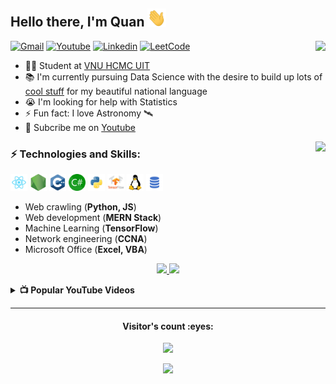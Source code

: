 <h2> Hello there, I'm Quan <img src="https://raw.githubusercontent.com/ABSphreak/ABSphreak/master/gifs/Hi.gif" width="30"></h2>

[![Gmail](https://img.shields.io/twitter/url?label=Gmail&logo=gmail&url=https://gmail.com)](mailto:18520339@gm.uit.edu.vn)
[![Youtube](https://img.shields.io/twitter/url?label=Youtube&logo=youtube&url=https://youtube.com/channel/UCPyoqMKq7tppeRDZZi01mVQ)](https://www.youtube.com/channel/UCPyoqMKq7tppeRDZZi01mVQ)
[![Linkedin](https://img.shields.io/twitter/url?label=Linkedin&logo=linkedin&url=https://linkedin.com/in/quankun)](https://www.linkedin.com/in/quankun)
[![LeetCode](https://img.shields.io/twitter/url?label=Kaggle&logo=kaggle&url=https://www.kaggle.com/quandang)](https://www.kaggle.com/quandang)
<img align='right' src="https://bad-apple-github-readme.vercel.app/api?username=18520339&show_bg=1&show_icons=true">
<br />

- 👨‍🎓 Student at [VNU HCMC UIT](https://www.uit.edu.vn/)
- 📚 I'm currently pursuing Data Science with the desire to build up lots of [cool stuff](https://github.com/ds4v) for my beautiful national language
- 😭 I'm looking for help with Statistics
- ⚡ Fun fact: I love Astronomy 🛰️
- 🔔 Subcribe me on [Youtube](https://www.youtube.com/channel/UCPyoqMKq7tppeRDZZi01mVQ?sub_confirmation=1)

<a href="https://github.com/18520339" target="_blank">
  <img align="right" src="https://github-readme-stats.vercel.app/api/top-langs/?username=18520339&hide=jupyter%20notebook,html&langs_count=10&layout=compact" />
</a>

### ⚡ Technologies and Skills:  

<code><img height="27" src="https://raw.githubusercontent.com/github/explore/main/topics/react/react.png"></code>
<code><img height="27" src="https://raw.githubusercontent.com/github/explore/main/topics/nodejs/nodejs.png"></code>
<code><img height="27" src="https://raw.githubusercontent.com/github/explore/main/topics/cpp/cpp.png"></code>
<code><img height="27" src="https://raw.githubusercontent.com/github/explore/main/topics/csharp/csharp.png"></code>
<code><img height="27" src="https://raw.githubusercontent.com/github/explore/main/topics/python/python.png"></code>
<code><img height="27" src="https://raw.githubusercontent.com/github/explore/main/topics/tensorflow/tensorflow.png"></code>
<code><img height="27" src="https://raw.githubusercontent.com/github/explore/main/topics/linux/linux.png"></code>
<code><img height="27" src="https://raw.githubusercontent.com/github/explore/main/topics/sql/sql.png"></code>

- Web crawling (**Python, JS**)
- Web development (**MERN Stack**)
- Machine Learning (**TensorFlow**)
- Network engineering (**CCNA**) 
- Microsoft Office (**Excel, VBA**)

<p align="center">
  <a href="https://github.com/18520339/ml-distributed-training" target="_blank">
    <img src="https://github-readme-stats.vercel.app/api/pin/?username=18520339&repo=ml-distributed-training" />
  </a>
  <a href="https://github.com/ds4v/NomNaOCR" target="_blank">
    <img src="https://github-readme-stats.vercel.app/api/pin/?username=ds4v&repo=NomNaOCR" />
  </a>
</p>

<details>
  <summary><b>📺 Popular YouTube Videos</b></summary><br/>
    <table>
      <tbody>
        <tr>
          <td>
            <a href="https://www.youtube.com/watch?v=Fx0UWOzYsig" target="_blank">
              <img width="150px" src="https://i.ytimg.com/vi/Fx0UWOzYsig/mqdefault.jpg">
            </a>
          </td>
          <td>
            <a href="https://www.youtube.com/watch?v=Fx0UWOzYsig" target="_blank">
              Facebook crawling with Python
            </a><br/>Jul 7, 2020
          </td>
        </tr>
        <tr>
          <td>
            <a href="https://www.youtube.com/watch?v=eOEqCqfHIZI" target="_blank">
              <img width="150px" src="https://i.ytimg.com/vi/eOEqCqfHIZI/mqdefault.jpg">
            </a>
          </td>
          <td>
            <a href="https://www.youtube.com/watch?v=eOEqCqfHIZI" target="_blank">
              Phần mềm Quản lý học sinh THPT
            </a><br/>Feb 4, 2021
          </td>
        </tr>
        <tr>
          <td>
            <a href="https://www.youtube.com/watch?v=hG-g__2rSIU" target="_blank">
              <img width="150px" src="https://i.ytimg.com/vi/hG-g__2rSIU/mqdefault.jpg">
            </a>
          </td>
          <td>
            <a href="https://www.youtube.com/watch?v=hG-g__2rSIU" target="_blank">
              Chat Application with Pusher Chatkit
            </a><br/>Apr 7, 2020
          </td>
        </tr>
        <tr>
          <td>
            <a href="https://www.youtube.com/watch?v=ggmAvpA4oHQ" target="_blank">
              <img width="150px" src="https://i.ytimg.com/vi/ggmAvpA4oHQ/mqdefault.jpg">
            </a>
          </td>
          <td>
            <a href="https://www.youtube.com/watch?v=ggmAvpA4oHQ" target="_blank">
              VLSP 2018 - Aspect-based Sentiment Analysis for Vietnamese reviews
            </a><br/>Apr 15, 2020
          </td>
        </tr>
        <tr>
          <td>
            <a href="https://www.youtube.com/watch?v=i4SmMkbwOUw" target="_blank">
              <img width="150px" src="https://i.ytimg.com/vi/i4SmMkbwOUw/mqdefault.jpg">
            </a>
          </td>
          <td>
            <a href="https://www.youtube.com/watch?v=i4SmMkbwOUw" target="_blank">
              Excel VBA - Phần mềm quản lý kho (Warehouse Management)
            </a><br/>Apr 8, 2020
          </td>
        </tr>
      </tbody>
    </table>
</details>

<hr/>
<h4 align="center">Visitor's count :eyes:</h4>
<p align="center"><img src="https://profile-counter.glitch.me/{18520339}/count.svg"/></p>
<div align="center">  
  <a href="https://open.spotify.com/user/i8b47ov090ya1zkatwz37yyqe" target="_blank">
    <img src="https://spotify-recently-played-readme.vercel.app/api?user=i8b47ov090ya1zkatwz37yyqe&unique=true" />
  </a>
</div>
